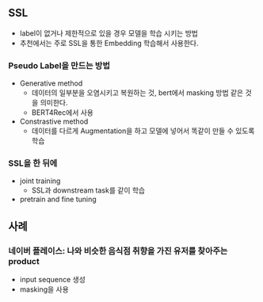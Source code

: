 ## SSL
- label이 없거나 제한적으로 있을 경우 모델을 학습 시키는 방법
- 추천에서는 주로 SSL을 통한 Embedding 학습해서 사용한다. 

### Pseudo Label을 만드는 방법
- Generative method
  - 데이터의 일부분을 오염시키고 복원하는 것, bert에서 masking 방법 같은 것을 의미한다.
  - BERT4Rec에서 사용
- Constrastive method
  - 데이터를 다르게 Augmentation을 하고 모델에 넣어서 똑같이 만들 수 있도록 학습

### SSL을 한 뒤에
- joint training
  - SSL과 downstream task를 같이 학습
- pretrain and fine tuning

## 사례
### 네이버 플레이스: 나와 비슷한 음식점 취향을 가진 유저를 찾아주는 product
- input sequence 생성
- masking을 사용